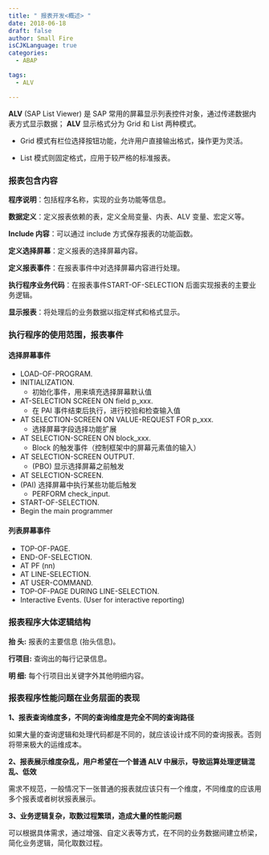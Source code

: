```yaml
---
title: " 报表开发<概述> "
date: 2018-06-18
draft: false
author: Small Fire
isCJKLanguage: true
categories: 
  - ABAP

tags: 
  - ALV

---
```


**ALV** (SAP List Viewer) 是 SAP 常用的屏幕显示列表控件对象，通过传递数据内表方式显示数据； **ALV** 显示格式分为 Grid 和 List 两种模式。

-  Grid 模式有栏位选择按钮功能，允许用户直接输出格式，操作更为灵活。

- List 模式则固定格式，应用于较严格的标准报表。

### 报表包含内容

**程序说明**：包括程序名称，实现的业务功能等信息。

**数据定义**：定义报表依赖的表，定义全局变量、内表、ALV 变量、宏定义等。

**Include 内容**：可以通过 include 方式保存报表的功能函数。

**定义选择屏幕**：定义报表的选择屏幕内容。

**定义报表事件**：在报表事件中对选择屏幕内容进行处理。

**执行程序业务代码**：在报表事件START-OF-SELECTION 后面实现报表的主要业务逻辑。

**显示报表**：将处理后的业务数据以指定样式和格式显示。

### 执行程序的使用范围，报表事件

#### 选择屏幕事件

- LOAD-OF-PROGRAM.
- INITIALIZATION. 
  - 初始化事件，用来填充选择屏幕默认值
- AT-SELECTION SCREEN ON field p_xxx.  
  - 在 PAI 事件结束后执行，进行校验和检查输入值
- AT SELECTION-SCREEN ON VALUE-REQUEST FOR p_xxx. 
  - 选择屏幕字段选择功能扩展
- AT SELECTION-SCREEN ON block_xxx.
  - Block 的触发事件（控制框架中的屏幕元素值的输入）
- AT SELECTION-SCREEN OUTPUT.   
  - (PBO) 显示选择屏幕之前触发
- AT SELECTION-SCREEN.   
- (PAI) 选择屏幕中执行某些功能后触发
  - PERFORM check_input.
- START-OF-SELECTION.
- Begin the main programmer

#### 列表屏幕事件

- TOP-OF-PAGE.
- END-OF-SELECTION. 
- AT PF (nn)
- AT LINE-SELECTION.
- AT USER-COMMAND.
- TOP-OF-PAGE DURING LINE-SELECTION.
- Interactive Events. (User for interactive reporting)

### 报表程序大体逻辑结构
**抬  头:** 报表的主要信息 (抬头信息)。

**行项目:** 查询出的每行记录信息。

**明  细:** 每个行项目出关键字外其他明细内容。

### 报表程序性能问题在业务层面的表现

**1、报表查询维度多，不同的查询维度是完全不同的查询路径**

如果大量的查询逻辑和处理代码都是不同的，就应该设计成不同的查询报表。否则将带来极大的运维成本。

**2、报表展示维度杂乱，用户希望在一个普通 ALV 中展示，导致运算处理逻辑混乱、低效**

需求不规范，一般情况下一张普通的报表就应该只有一个维度，不同维度的应该用多个报表或者树状报表展示。

**3、业务逻辑复杂，取数过程繁琐，造成大量的性能问题**

可以根据具体需求，通过增强、自定义表等方式，在不同的业务数据间建立桥梁，简化业务逻辑，简化取数过程。











